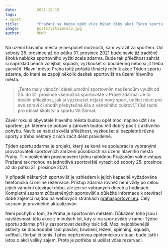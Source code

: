 ```yaml
---
date:         2021-12-15
tags:        
- sport
title:        "Pražané se budou opět více hýbat díky akci Týden sportu zdarma"
image: 	      posts/vitsimral3.jpg
author:       MHMP
---
```

 
Na území hlavního města je nespočet možností, kam vyrazit za sportem. Od soboty 25. prosince až do pátku 31. prosince 2021 bude navíc již tradičně široká nabídka sportovního vyžití zcela zdarma. Bude tak příležitost zahrát si například beach volejbal, squash, vyzkoušet si bouldering nebo si jít třeba zacvičit. Hlavní město Praha totiž pořádá třináctý ročník akce Týden sportu zdarma, do které se zapojí několik desítek sportovišť na území hlavního města.

> „Tento malý vánoční dárek umožní sportovním nadšencům využít od 25. do 31. prosince všemožná sportoviště v Praze zdarma. Je to ideální příležitost, jak si vyzkoušet nějaký nový sport, udělat něco pro své zdraví či shodit přebytečná kila z vánočního cukroví,” říká radní pro oblast školství a sportu Vít Šimral.

Závěr roku si obyvatelé hlavního města budou opět moci naplno užít i se sportem, při kterém se pobaví a zároveň budou mít dobrý pocit z aktivního pohybu. Navíc se nabízí skvělá příležitost, vyzkoušet si bezplatně různé sporty a třeba některý z nich začít dělat pravidelně.

Týden sportu zdarma je projekt, který se koná ve spolupráci s vybranými provozovateli sportovních zařízení působících na území hlavního města Prahy. Ti v posledním prosincovém týdnu nabídnou Pražanům volné vstupy. Pražané tak mohou na jednotlivá sportoviště vyrazit od soboty 25. prosince až do pátku 31. prosince 2021.

V případě některých sportovišť je vzhledem k jejich kapacitě vyžadována telefonická či online rezervace. Přístup zdarma rovněž není vždy po celou jejich vánoční otevírací dobu, ale jen ve vybraných dnech a hodinách. Kompletní seznam zúčastněných sportovišť a důležité informace k otevírací době zájemci najdou na webových stránkách [prahasportovni.eu](https://prahasportovni.eu). Celý seznam je pravidelně aktualizován.

Není pochyb o tom, že Praha je sportovním městem. Důkazem toho jsou i návštěvnosti této akce z minulých let, kdy si na sportoviště v rámci Týdne sportu zdarma přišly zasportovat desítky tisíc lidí. Mezi nejoblíbenější aktivity se dlouhodobě řadí plavání, bruslení, lezení, spinning, squash, softball, florbal či tenis. I přes nepříznivou epidemickou situaci bude jistě i letos o akci veliký zájem. Proto je potřeba si udělat včas rezervaci.
